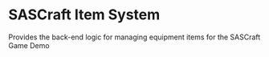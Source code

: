# SASCraft Item System

Provides the back-end logic for managing equipment items for the SASCraft Game Demo
